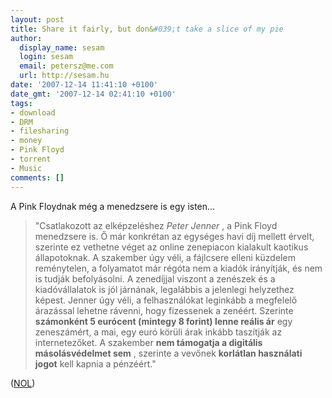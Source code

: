 ```yaml
---
layout: post
title: Share it fairly, but don&#039;t take a slice of my pie
author:
  display_name: sesam
  login: sesam
  email: petersz@me.com
  url: http://sesam.hu
date: '2007-12-14 11:41:10 +0100'
date_gmt: '2007-12-14 02:41:10 +0100'
tags:
- download
- DRM
- filesharing
- money
- Pink Floyd
- torrent
- Music
comments: []
---
```


A Pink Floydnak még a menedzsere is egy isten...

> "Csatlakozott az elképzeléshez _Peter Jenner_ , a Pink Floyd menedzsere is. Ő már konkrétan az egységes havi díj mellett érvelt, szerinte ez vethetne véget az online zenepiacon kialakult kaotikus állapotoknak. A szakember úgy véli, a fájlcsere elleni küzdelem reménytelen, a folyamatot már régóta nem a kiadók irányítják, és nem is tudják befolyásolni. A zenedíjjal viszont a zenészek és a kiadóvállalatok is jól járnának, legalábbis a jelenlegi helyzethez képest. Jenner úgy véli, a felhasználókat leginkább a megfelelő árazással lehetne rávenni, hogy fizessenek a zenéért. Szerinte **számonként 5 eurócent (mintegy 8 forint) lenne reális ár** egy zeneszámért, a mai, egy euró körüli árak inkább taszítják az internetezőket. A szakember **nem támogatja a digitális másolásvédelmet sem** , szerinte a vevőnek **korlátlan használati jogot** kell kapnia a pénzéért."

([NOL](http://nol.hu/cikk/474634))
